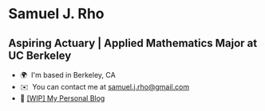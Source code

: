 Samuel J. Rho
==================================================================================================================================

Aspiring Actuary | Applied Mathematics Major at UC Berkeley
----------------------------------------

* 🌍  I'm based in Berkeley, CA
* ✉️  You can contact me at [samuel.j.rho@gmail.com](mailto:samuel.j.rho@gmail.com)
* 📝  <a href="https://samuel-jinwoo-rho.notion.site/Samuel-Rho-a316badc07e746fdaf84ff06781d4dd6">[WIP] My Personal Blog</a>

<!-- ![LeetCode Stats](https://leetcard.jacoblin.cool/sjrho96?theme=dark&font=Roboto&ext=heatmap) moved to Notion Blog -->
